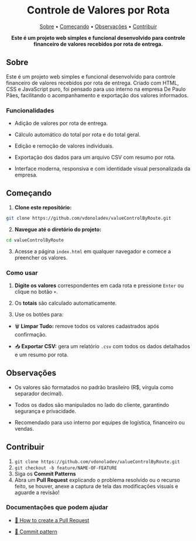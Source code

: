 <h1 align="center" style="font-weight: bold;">Controle de Valores por Rota</h1>

<p align="center">
  <a href="#about">Sobre</a> •
  <a href="#started">Começando</a> • 
  <a href="#obs">Observações</a> • 
  <a href="#contribute">Contribuir</a>
</p>

<p align="center">
    <b>Este é um projeto web simples e funcional desenvolvido para controle financeiro de valores recebidos por rota de entrega.</b>
</p>

<h2 id="about">Sobre</h2>

<p>Este é um projeto web simples e funcional desenvolvido para controle financeiro de valores recebidos por rota de entrega. Criado com HTML, CSS e JavaScript puro, foi pensado para uso interno na empresa De Paulo Pães, facilitando o acompanhamento e exportação dos valores informados.</p>

<h3>Funcionalidades</h3>

- Adição de valores por rota de entrega.

- Cálculo automático do total por rota e do total geral.

- Edição e remoção de valores individuais.

- Exportação dos dados para um arquivo CSV com resumo por rota.

- Interface moderna, responsiva e com identidade visual personalizada da empresa.

<h2 id="started">Começando</h2>

1. **Clone este repositório:**

```bash
git clone https://github.com/vdonoladev/valueControlByRoute.git
```

2. **Navegue até o diretório do projeto:**

```bash
cd valueControlByRoute
```

3. Acesse a página `index.html` em qualquer navegador e comece a preencher os valores.

<h3>Como usar</h3>

1. **Digite os valores** correspondentes em cada rota e pressione `Enter` ou clique no botão `+`.

2. Os **totais** são calculado automaticamente.

3. Use os botões para:

- 🗑️ **Limpar Tudo:** remove todos os valores cadastrados após confirmação.

- 📥 **Exportar CSV:** gera um relatório `.csv` com todos os dados detalhados e um resumo por rota.

<h2 id="obs">Observações</h2>

- Os valores são formatados no padrão brasileiro (R$, vírgula como separador decimal).

- Todos os dados são manipulados no lado do cliente, garantindo segurança e privacidade.

- Recomendado para uso interno por equipes de logística, financeiro ou vendas.

<h2 id="contribute">Contribuir</h2>

1. `git clone https://github.com/vdonoladev/valueControlByRoute.git`
2. `git checkout -b feature/NAME-OF-FEATURE`
3. Siga os **Commit Patterns**
4. Abra um **Pull Request** explicando o problema resolvido ou o recurso feito, se houver, anexe a captura de tela das modificações visuais e aguarde a revisão!

<h3>Documentações que podem ajudar</h3>

- [📝 How to create a Pull Request](https://www.atlassian.com/br/git/tutorials/making-a-pull-request)

- [💾 Commit pattern](https://gist.github.com/joshbuchea/6f47e86d2510bce28f8e7f42ae84c716)
